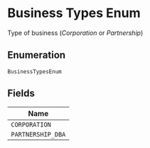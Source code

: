 
# Business Types Enum

Type of business (<i>Corporation</i> or <i>Partnership</i>)

## Enumeration

`BusinessTypesEnum`

## Fields

| Name |
|  --- |
| `CORPORATION` |
| `PARTNERSHIP_DBA` |

